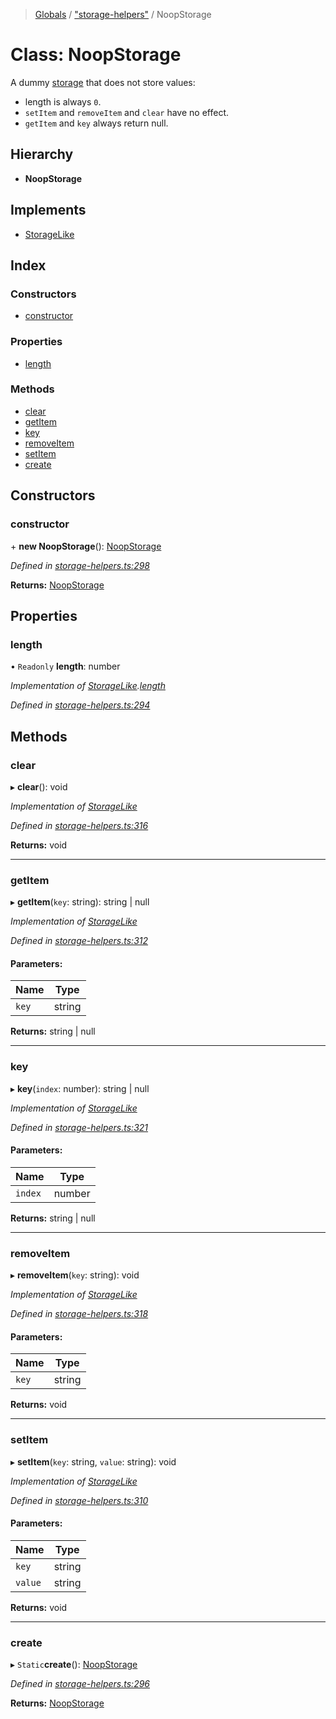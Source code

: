 > [Globals](/docs/globals.md) / ["storage-helpers"](/docs/modules/_storage_helpers_.md) / NoopStorage

# Class: NoopStorage

A dummy [storage](https://developer.mozilla.org/en-US/docs/Web/API/Storage) that does not store values:
- length is always `0`.
- `setItem` and `removeItem` and `clear` have no effect.
- `getItem` and `key` always return null.

## Hierarchy

* **NoopStorage**

## Implements

* [StorageLike](/docs/interfaces/_storage_helpers_.storagelike.md)

## Index

### Constructors

* [constructor](/docs/classes/_storage_helpers_.noopstorage.md#constructor)

### Properties

* [length](/docs/classes/_storage_helpers_.noopstorage.md#length)

### Methods

* [clear](/docs/classes/_storage_helpers_.noopstorage.md#clear)
* [getItem](/docs/classes/_storage_helpers_.noopstorage.md#getitem)
* [key](/docs/classes/_storage_helpers_.noopstorage.md#key)
* [removeItem](/docs/classes/_storage_helpers_.noopstorage.md#removeitem)
* [setItem](/docs/classes/_storage_helpers_.noopstorage.md#setitem)
* [create](/docs/classes/_storage_helpers_.noopstorage.md#create)

## Constructors

### constructor

\+ **new NoopStorage**(): [NoopStorage](/docs/classes/_storage_helpers_.noopstorage.md)

*Defined in [storage-helpers.ts:298](https://github.com/FaberVitale/storage-helpers/blob/main/src/storage-helpers.ts#L298)*

**Returns:** [NoopStorage](/docs/classes/_storage_helpers_.noopstorage.md)

## Properties

### length

• `Readonly` **length**: number

*Implementation of [StorageLike](/docs/interfaces/_storage_helpers_.storagelike.md).[length](/docs/interfaces/_storage_helpers_.storagelike.md#length)*

*Defined in [storage-helpers.ts:294](https://github.com/FaberVitale/storage-helpers/blob/main/src/storage-helpers.ts#L294)*

## Methods

### clear

▸ **clear**(): void

*Implementation of [StorageLike](/docs/interfaces/_storage_helpers_.storagelike.md)*

*Defined in [storage-helpers.ts:316](https://github.com/FaberVitale/storage-helpers/blob/main/src/storage-helpers.ts#L316)*

**Returns:** void

___

### getItem

▸ **getItem**(`key`: string): string \| null

*Implementation of [StorageLike](/docs/interfaces/_storage_helpers_.storagelike.md)*

*Defined in [storage-helpers.ts:312](https://github.com/FaberVitale/storage-helpers/blob/main/src/storage-helpers.ts#L312)*

#### Parameters:

Name | Type |
------ | ------ |
`key` | string |

**Returns:** string \| null

___

### key

▸ **key**(`index`: number): string \| null

*Implementation of [StorageLike](/docs/interfaces/_storage_helpers_.storagelike.md)*

*Defined in [storage-helpers.ts:321](https://github.com/FaberVitale/storage-helpers/blob/main/src/storage-helpers.ts#L321)*

#### Parameters:

Name | Type |
------ | ------ |
`index` | number |

**Returns:** string \| null

___

### removeItem

▸ **removeItem**(`key`: string): void

*Implementation of [StorageLike](/docs/interfaces/_storage_helpers_.storagelike.md)*

*Defined in [storage-helpers.ts:318](https://github.com/FaberVitale/storage-helpers/blob/main/src/storage-helpers.ts#L318)*

#### Parameters:

Name | Type |
------ | ------ |
`key` | string |

**Returns:** void

___

### setItem

▸ **setItem**(`key`: string, `value`: string): void

*Implementation of [StorageLike](/docs/interfaces/_storage_helpers_.storagelike.md)*

*Defined in [storage-helpers.ts:310](https://github.com/FaberVitale/storage-helpers/blob/main/src/storage-helpers.ts#L310)*

#### Parameters:

Name | Type |
------ | ------ |
`key` | string |
`value` | string |

**Returns:** void

___

### create

▸ `Static`**create**(): [NoopStorage](/docs/classes/_storage_helpers_.noopstorage.md)

*Defined in [storage-helpers.ts:296](https://github.com/FaberVitale/storage-helpers/blob/main/src/storage-helpers.ts#L296)*

**Returns:** [NoopStorage](/docs/classes/_storage_helpers_.noopstorage.md)
